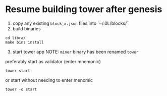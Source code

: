 # Resume building tower after genesis

1. copy any existing `block_x.json` files into `~/.0L/blocks/``
2. build binaries
```
cd libra/
make bins install
```
3. start tower app
NOTE: `miner` binary has been renamed `tower`

preferably start as validator (enter mnemonic)
```
tower start

```

or start without needing to enter menomic

```
tower -o start

```